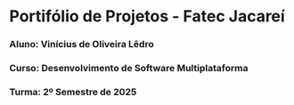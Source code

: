 # Portifólio de Projetos - Fatec Jacareí
### Aluno: Vinícius de Oliveira Lêdro
### Curso: Desenvolvimento de Software Multiplataforma 
### Turma: 2º Semestre de 2025
